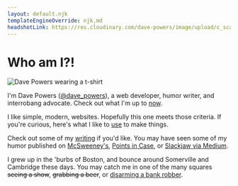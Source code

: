 ```yaml
---
layout: default.njk
templateEngineOverride: njk,md
headshotLink: https://res.cloudinary.com/dave-powers/image/upload/c_scale,w_861/v1586371313/dave_powers_headshot
---
```


# Who am I?!

<picture>
  <source type="image/webp" srcset="{{ headshotLink }}.webp">
  <source type="image/jpeg" srcset="{{ headshotLink }}.jpg">
  <img src="data:," alt="Dave Powers wearing a t-shirt">
</picture>

I'm Dave Powers ([@dave_powers](https://twitter.com/dave_powers)), a web developer, humor writer, and interrobang advocate. Check out what I'm up to [now](now/).

I like simple, modern, websites. Hopefully this one meets those criteria. If you're curious, here's what I like to [use](uses/) to make things.

Check out some of my [writing](writing/) if you'd like. You may have seen some of my humor published on [McSweeney's](https://www.mcsweeneys.net/authors/dave-powers), [Points in Case](https://www.pointsincase.com/author/dave-powers), or [Slackjaw via Medium](https://medium.com/@dave_powers).

I grew up in the 'burbs of Boston, and bounce around Somerville and Cambridge these days. You may catch me in one of the many squares <del>seeing a show</del>, <Del>grabbing a beer</del>, or [disarming a bank robber](https://www.bostonglobe.com/metro/2019/05/01/man-who-bumped-into-bank-robbery-suspect-says-was-position-react/c7AV2FzhgOBq1iiifW0zpI/story.html).
